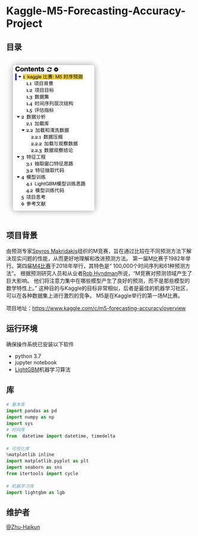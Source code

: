 # Kaggle-M5-Forecasting-Accuracy-Project

## 目录
![image](https://github.com/Zhu-Haikun/Kaggle-M5-Forecasting-Accuracy/blob/master/image/contents.png)

## 项目背景
由预测专家[Spyros Makridakis](https://en.wikipedia.org/wiki/Makridakis_Competitions)组织的M竞赛，旨在通过比较在不同预测方法下解决现实问题的性能，从而更好地理解和改进预测方法。 第一届M比赛于1982年举行。第四届[M4比赛](https://www.sciencedirect.com/science/article/pii/S0169207019301128)于2018年举行，其特色是“ 100,000个时间序列和61种预测方法”。 根据预测研究人员和从业者[Rob Hyndman](https://robjhyndman.com/hyndsight/)所说，“M竞赛对预测领域产生了巨大影响。 他们将注意力集中在哪些模型产生了良好的预测，而不是那些模型的数学特性上。” 这种目的与Kaggle的目标非常相似，后者是最佳的机器学习社区，可以在各种数据集上进行激烈的竞争。 M5是在Kaggle举行的第一场M比赛。

项目地址：https://www.kaggle.com/c/m5-forecasting-accuracy/overview

## 运行环境
确保操作系统已安装以下软件
- python 3.7
- jupyter notebook
- [LightGBM](https://lightgbm.readthedocs.io/en/latest/index.html)机器学习算法


## 库
```python
# 基本库
import pandas as pd
import numpy as np
import sys
# 时间库
from  datetime import datetime, timedelta

# 可视化库
%matplotlib inline
import matplotlib.pyplot as plt
import seaborn as sns
from itertools import cycle

# 机器学习库
import lightgbm as lgb
```


## 维护者
[@Zhu-Haikun](https://github.com/Zhu-Haikun)
